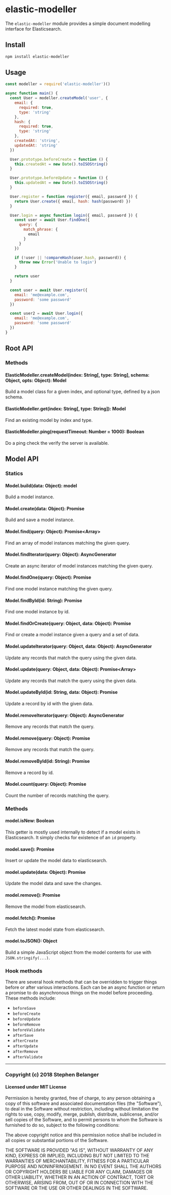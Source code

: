 # elastic-modeller

The `elastic-modeller` module provides a simple document modelling interface for Elasticsearch.

## Install

```sh
npm install elastic-modeller
```

## Usage

```js
const modeller = require('elastic-modeller')()

async function main() {
  const User = modeller.createModel('user', {
    email: {
      required: true,
      type: 'string'
    },
    hash: {
      required: true,
      type: 'string'
    },
    createdAt: 'string',
    updatedAt: 'string'
  })

  User.prototype.beforeCreate = function () {
    this.createdAt = new Date().toISOString()
  }

  User.prototype.beforeUpdate = function () {
    this.updatedAt = new Date().toISOString()
  }

  User.register = function register({ email, password }) {
    return User.create({ email, hash: hash(password) })
  }

  User.login = async function login({ email, password }) {
    const user = await User.findOne({
      query: {
        match_phrase: {
          email
        }
      }
    })

    if (!user || !compareHash(user.hash, password)) {
      throw new Error('Unable to login')
    }

    return user
  }

  const user = await User.register({
    email: 'me@example.com',
    password: 'some password'
  })

  const user2 = await User.login({
    email: 'me@example.com',
    password: 'some password'
  })
}
```

## Root API

### Methods

#### ElasticModeller.createModel(index: String[, type: String], schema: Object, opts: Object): Model
Build a model class for a given index, and optional type, defined by a json schema.

#### ElasticModeller.get(index: String[, type: String]): Model
Find an existing model by index and type.

#### ElasticModeller.ping(requestTimeout: Number = 1000): Boolean
Do a ping check the verify the server is available.

## Model API

### Statics

#### Model.build(data: Object): model
Build a model instance.

#### Model.create(data: Object): Promise<model>
Build and save a model instance.

#### Model.find(query: Object): Promise<Array<model>>
Find an array of model instances matching the given query.

#### Model.findIterator(query: Object): AsyncGenerator<model>
Create an async iterator of model instances matching the given query.

#### Model.findOne(query: Object): Promise<model>
Find one model instance matching the given query.

#### Model.findById(id: String): Promise<model>
Find one model instance by id.

#### Model.findOrCreate(query: Object, data: Object): Promise<model>
Find or create a model instance given a query and a set of data.

#### Model.updateIterator(query: Object, data: Object): AsyncGenerator<model>
Update any records that match the query using the given data.

#### Model.update(query: Object, data: Object): Promise<Array<model>>
Update any records that match the query using the given data.

#### Model.updateById(id: String, data: Object): Promise<model>
Update a record by id with the given data.

#### Model.removeIterator(query: Object): AsyncGenerator<null>
Remove any records that match the query.

#### Model.remove(query: Object): Promise<null>
Remove any records that match the query.

#### Model.removeById(id: String): Promise<null>
Remove a record by id.

#### Model.count(query: Object): Promise<Number>
Count the number of records matching the query.

### Methods

#### model.isNew: Boolean
This getter is mostly used internally to detect if a model exists in Elasticsearch. It simply checks for existence of an `id` property.

#### model.save(): Promise<model>
Insert or update the model data to elasticsearch.

#### model.update(data: Object): Promise<model>
Update the model data and save the changes.

#### model.remove(): Promise<null>
Remove the model from elasticsearch.

#### model.fetch(): Promise<model>
Fetch the latest model state from elasticsearch.

#### model.toJSON(): Object
Build a simple JavaScript object from the model contents for use with `JSON.stringify(...)`.

### Hook methods

There are several hook methods that can be overridden to trigger things before or after various interactions. Each can be an async function or return a promise to do asynchronous things on the model before proceeding. These methods include:

- `beforeSave`
- `beforeCreate`
- `beforeUpdate`
- `beforeRemove`
- `beforeValidate`
- `afterSave`
- `afterCreate`
- `afterUpdate`
- `afterRemove`
- `afterValidate`

---

### Copyright (c) 2018 Stephen Belanger
#### Licensed under MIT License

Permission is hereby granted, free of charge, to any person obtaining a copy of this software and associated documentation files (the "Software"), to deal in the Software without restriction, including without limitation the rights to use, copy, modify, merge, publish, distribute, sublicense, and/or sell copies of the Software, and to permit persons to whom the Software is furnished to do so, subject to the following conditions:

The above copyright notice and this permission notice shall be included in all copies or substantial portions of the Software.

THE SOFTWARE IS PROVIDED "AS IS", WITHOUT WARRANTY OF ANY KIND, EXPRESS OR IMPLIED, INCLUDING BUT NOT LIMITED TO THE WARRANTIES OF MERCHANTABILITY, FITNESS FOR A PARTICULAR PURPOSE AND NONINFRINGEMENT. IN NO EVENT SHALL THE AUTHORS OR COPYRIGHT HOLDERS BE LIABLE FOR ANY CLAIM, DAMAGES OR OTHER LIABILITY, WHETHER IN AN ACTION OF CONTRACT, TORT OR OTHERWISE, ARISING FROM, OUT OF OR IN CONNECTION WITH THE SOFTWARE OR THE USE OR OTHER DEALINGS IN THE SOFTWARE.

